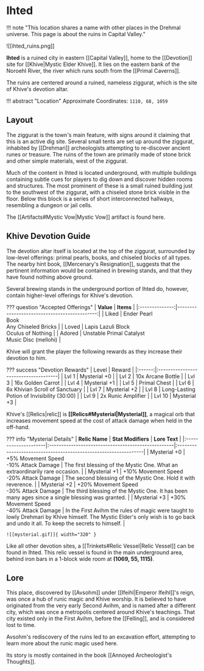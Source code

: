 # Ihted

!!! note "This location shares a name with other places in the Drehmal universe. This page is about the ruins in Capital Valley."

![[ihted_ruins.png]]

**Ihted** is a ruined city in eastern [[Capital Valley]], home to the [[Devotion]] site for [[Khive|Mystic Elder Khive]]. It lies on the eastern bank of the Noroehl River, the river which runs south from the [[Primal Caverns]].

The ruins are centered around a ruined, nameless ziggurat, which is the site of Khive's devotion altar. 

!!! abstract "Location"
    Approximate Coordinates: `1110, 68, 1059`

## Layout

The ziggurat is the town's main feature, with signs around it claiming that this is an active dig site. Several small tents are set up around the ziggurat, inhabited by [[Drehmari]] archeologists attempting to re-discover ancient runes or treasure. The ruins of the town are primarily made of stone brick and other simple materials, west of the ziggurat.

Much of the content in Ihted is located underground, with multiple buildings containing subtle cues for players to dig down and discover hidden rooms and structures. The most prominent of these is a small ruined building just to the southwest of the ziggurat, with a chiseled stone brick visible in the floor. Below this block is a series of short interconnected hallways, resembling a dungeon or jail cells. 

The [[Artifacts#Mystic Vow|Mystic Vow]] artifact is found here.

## Khive Devotion Guide

The devotion altar itself is located at the top of the ziggurat, surrounded by low-level offerings: primal pearls, books, and chiseled blocks of all types. The nearby hint book, [[Mercenary's Resignation]], suggests that the pertinent information would be contained in brewing stands, and that they have found nothing above ground.

Several brewing stands in the underground portion of Ihted do, however, contain higher-level offerings for Khive's devotion.

??? question "Accepted Offerings"
    | **Value**      | **Items**                                  |
    |:--------------:|---------------------------------------------:|
    | Liked          | Ender Pearl <br>Book <br>Any Chiseled Bricks     |
    | Loved          | Lapis Lazuli Block <br>Oculus of Nothing         |
    | Adored         | Unstable Primal Catalyst <br>Music Disc (mellohi) |

Khive will grant the player the following rewards as they increase their devotion to him.

??? success "Devotion Rewards"
    | Level  | Reward                               |
    |:------:|:-------------------------------------|
    | Lvl 1  | Mysterial +0                         |
    | Lvl 2  | 10x Arcane Bottle                    |
    | Lvl 3  | 16x Golden Carrot                    |
    | Lvl 4  | Mysterial +1                         |
    | Lvl 5  | Primal Chest                         |
    | Lvl 6  | 6x Khivian Scroll of Sanctuary       |
    | Lvl 7  | Mysterial +2                         |
    | Lvl 8  | Long-Lasting Potion of Invisibility (30:00)    |
    | Lvl 9  | 2x Runic Amplifier                   |
    | Lvl 10 | Mysterial +3                         |

Khive's [[Relics|relic]] is **[[Relics#Mysterial|Mysterial]]**, a magical orb that increases movement speed at the cost of attack damage when held in the off-hand.

??? info "Mysterial Details"
    | **Relic Name**       | **Stat Modifiers**                                 | **Lore Text**                                                   |
    |:---------------------|:---------------------------------------------------|:----------------------------------------------------------------|
    | Mysterial +0         | +5% Movement Speed <br>-10% Attack Damage          | The first blessing of the Mystic One. What an extraordinarily rare occasion. |
    | Mysterial +1         | +10% Movement Speed  <br>-20% Attack Damage        | The second blessing of the Mystic One. Hold it with reverence. |
    | Mysterial +2         | +20% Movement Speed <br>-30% Attack Damage         | The third blessing of the Mystic One. It has been many ages since a single blessing was granted. |
    | Mysterial +3         | +30% Movement Speed <br>-40% Attack Damage         | In the First Avihm the rules of magic were taught to lowly Drehmari by Khive himself. The Mystic Elder's only wish is to go back and undo it all. To keep the secrets to himself. |

    ![[mysterial.gif]]{ width="320" }

Like all other devotion sites, a [[Trinkets#Relic Vessel|Relic Vessel]] can be found in Ihted. This relic vessel is found in the main underground area, behind iron bars in a 1-block wide room at **(1069, 55, 1115)**.

## Lore

This place, discovered by [[Avsohm]] under [[Ifeihl|Emperor Ifeihl]]'s reign, was once a hub of runic magic and Khive worship. It is believed to have originated from the very early Second Avihm, and is named after a different city, which was once a metropolis centered around Khive's teachings. That city existed only in the First Avihm, before the [[Felling]], and is considered lost to time.

Avsohm's rediscovery of the ruins led to an excavation effort, attempting to learn more about the runic magic used here.

Its story is mostly contained in the book [[Annoyed Archeologist's Thoughts]].
